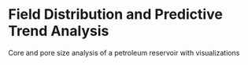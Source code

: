 # Field Distribution and Predictive Trend Analysis
Core and pore size analysis of a petroleum reservoir with visualizations
